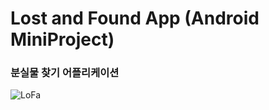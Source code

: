 # Lost and Found App (Android MiniProject)
### 분실물 찾기 어플리케이션
![LoFa](https://user-images.githubusercontent.com/48282708/71708525-61f7de00-2e35-11ea-8b6f-7fcea596a945.png)
